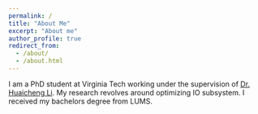 ```yaml
---
permalink: /
title: "About Me"
excerpt: "About me"
author_profile: true
redirect_from: 
  - /about/
  - /about.html
---
```


I am a PhD student at Virginia Tech working under the supervision of [Dr. Huaicheng Li](https://huaicheng.github.io/). My research revolves around optimizing IO subsystem. I received my bachelors degree from LUMS.
